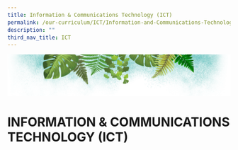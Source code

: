 ```yaml
---
title: Information & Communications Technology (ICT)
permalink: /our-curriculum/ICT/Information-and-Communications-Technology-ICT/
description: ""
third_nav_title: ICT
---
```

![](/images/Banner.png)

# INFORMATION & COMMUNICATIONS TECHNOLOGY (ICT)